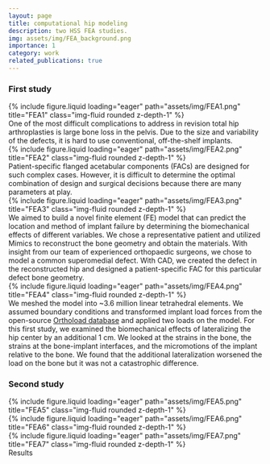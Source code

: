 ```yaml
---
layout: page
title: computational hip modeling
description: two HSS FEA studies.
img: assets/img/FEA_background.png
importance: 1
category: work
related_publications: true
---
```


<h3>First study</h3>

<div class="row">
    <div class="col-sm mt-3 mt-md-0">
        {% include figure.liquid loading="eager" path="assets/img/FEA1.png" title="FEA1" class="img-fluid rounded z-depth-1" %}
    </div>
</div>
<div class="caption">
    One of the most difficult complications to address in revision total hip arthroplasties is large bone loss in the pelvis. Due to the size and variability of the defects, it is hard to use conventional, off-the-shelf implants.
</div>

<div class="row">
    <div class="col-sm mt-3 mt-md-0">
        {% include figure.liquid loading="eager" path="assets/img/FEA2.png" title="FEA2" class="img-fluid rounded z-depth-1" %}
    </div>
</div>
<div class="caption">
    Patient-specific flanged acetabular components (FACs) are designed for such complex cases. However, it is difficult to determine the optimal combination of design and surgical decisions because there are many parameters at play.
</div>

<div class="row">
    <div class="col-sm mt-3 mt-md-0">
        {% include figure.liquid loading="eager" path="assets/img/FEA3.png" title="FEA3" class="img-fluid rounded z-depth-1" %}
    </div>
</div>
<div class="caption">
    We aimed to build a novel finite element (FE) model that can predict the location and method of implant failure by determining the biomechanical effects of different variables. We chose a representative patient and utilized Mimics to reconstruct the bone geometry and obtain the materials. With insight from our team of experienced orthopaedic surgeons, we chose to model a common superomedial defect. With CAD, we created the defect in the reconstructed hip and designed a patient-specific FAC for this particular defect bone geometry.
</div>

<div class="row">
    <div class="col-sm mt-3 mt-md-0">
        {% include figure.liquid loading="eager" path="assets/img/FEA4.png" title="FEA4" class="img-fluid rounded z-depth-1" %}
    </div>
</div>
<div class="caption">
    We meshed the model into ~3.6 million linear tetrahedral elements. We assumed boundary conditions and transformed implant load forces from the open-source <a href='https://orthoload.com/'>Orthoload database</a> and applied two loads on the model. For this first study, we examined the biomechanical effects of lateralizing the hip center by an additional 1 cm. We looked at the strains in the bone, the strains at the bone-implant interfaces, and the micromotions of the implant relative to the bone. We found that the additional lateralization worsened the load on the bone but it was not a catastrophic difference.
</div>



<h3>Second study</h3>

<div class="row">
    <div class="col-sm mt-3 mt-md-0">
        {% include figure.liquid loading="eager" path="assets/img/FEA5.png" title="FEA5" class="img-fluid rounded z-depth-1" %}
    </div>
    <div class="col-sm mt-3 mt-md-0">
        {% include figure.liquid loading="eager" path="assets/img/FEA6.png" title="FEA6" class="img-fluid rounded z-depth-1" %}
    </div>
    <div class="col-sm mt-3 mt-md-0">
        {% include figure.liquid loading="eager" path="assets/img/FEA7.png" title="FEA7" class="img-fluid rounded z-depth-1" %}
    </div>
</div>
<div class="caption">
    Results
</div>



